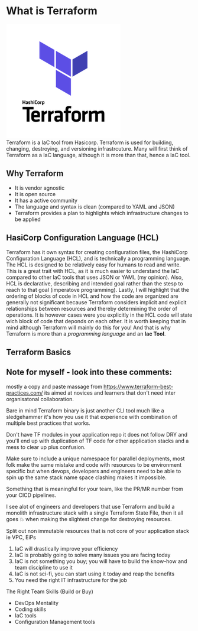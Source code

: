 # What is Terraform

![Terraform](/images/terraform.png) <br>
Terraform is a IaC tool from Hasicorp. Terraform is used for building, changing, destroying, and versioning infrastrcuture. Many will first think of Terraform as a IaC language, although it is more than that, hence a IaC tool.

## Why Terraform

* It is vendor agnostic
* It is open source
* It has a active community
* The language and syntax is clean (compared to YAML and JSON)
* Terraform provides a plan to highlights which infrastructure changes to be applied

## HasiCorp Configuration Language (HCL)

Terraform has it own syntax for creating configuration files, the HashiCorp Configuration Language (HCL), and is technically a programming language. The HCL is designed to be relatively easy for humans to read and write. This is a great trait with HCL, as it is much easier to understand the IaC compared to other IaC tools that uses JSON or YAML (my opinion). Also, HCL is declarative, describing and intended goal rather than the stesp to reach to that goal (imperatove programming). Lastly, I will highlight that the ordering of blocks of code in HCL and how the code are organized are generally not significant because Terraform considers implicit and explicit relationships between resources and thereby determining the order of operations. It is however cases were you explicitly in the HCL code will state wich block of code that deponds on each other. It is worth keeping that in mind although Terraform will mainly do this for you! And that is why Terraform is more than a *programming language* and an **Iac Tool**.  
  
## Terraform Basics
  









## Note for myself - look into these comments:
mostly a copy and paste massage from https://www.terraform-best-practices.com/
its aimed at novices and learners that don't need inter organisatonal collaboration.

Bare in mind Terraform binary is just another CLI tool much like a sledgehammer it's how you use it that experience with combination of multiple best practices that works.

Don't have TF modules in your application repo it does not follow DRY and you'll end up with duplication of TF code for other application stacks and a mess to clear up plus confusion.

Make sure to include a unique namespace for parallel deployments, most folk make the same mistake and code with resources to be environment specific but when devops, developers and engineers need to be able to spin up the same stack name space clashing makes it impossible.

Something that is meaningful for your team, like the PR/MR number from your CICD pipelines.

I see alot of engineers and developers that use Terraform and build a monolith infrastructure stack with a single Terraform State File, then it all goes 💥 when making the slightest change for destroying resources.

Split out non immutable resources that is not core of your application stack ie VPC, EiPs


1. IaC will drastically improve your efficiency
2. IaC is probably going to solve many issues you are facing today
3. IaC is not something you buy; you will have to build the know-how and team discipline to use it
4. IaC is not sci-fi, you can start using it today and reap the benefits
5. You need the right IT infrastructure for the job

The Right Team Skills (Build or Buy)
* DevOps Mentality
* Coding skills
* IaC tools
* Configuration Management tools

